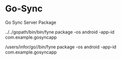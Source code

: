 # Go-Sync
Go Sync Server Package

../../gopath/bin/bin/fyne package -os android -app-id com.example.gosyncapp

/users/infor/go//bin/fyne package -os android -app-id com.example.gosyncapp
